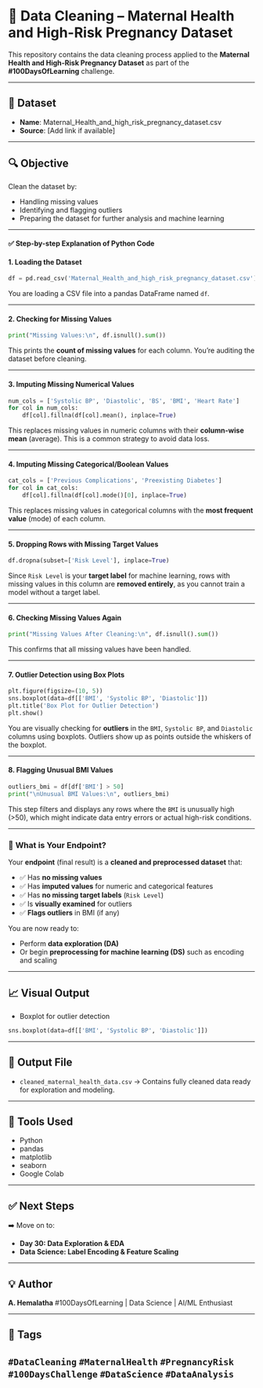 # 🧹 Data Cleaning – Maternal Health and High-Risk Pregnancy Dataset

This repository contains the data cleaning process applied to the **Maternal Health and High-Risk Pregnancy Dataset** as part of the **#100DaysOfLearning** challenge.

---

## 📁 Dataset

- **Name**: Maternal_Health_and_high_risk_pregnancy_dataset.csv
- **Source**: [Add link if available]

---

## 🔍 Objective

Clean the dataset by:
- Handling missing values
- Identifying and flagging outliers
- Preparing the dataset for further analysis and machine learning

---

#### ✅ **Step-by-step Explanation of Python Code**

#### 1. **Loading the Dataset**

```python
df = pd.read_csv('Maternal_Health_and_high_risk_pregnancy_dataset.csv')
```

You are loading a CSV file into a pandas DataFrame named `df`.

---

#### 2. **Checking for Missing Values**

```python
print("Missing Values:\n", df.isnull().sum())
```

This prints the **count of missing values** for each column. You’re auditing the dataset before cleaning.

---

#### 3. **Imputing Missing Numerical Values**

```python
num_cols = ['Systolic BP', 'Diastolic', 'BS', 'BMI', 'Heart Rate']
for col in num_cols:
    df[col].fillna(df[col].mean(), inplace=True)
```

This replaces missing values in numeric columns with their **column-wise mean** (average). This is a common strategy to avoid data loss.

---

#### 4. **Imputing Missing Categorical/Boolean Values**

```python
cat_cols = ['Previous Complications', 'Preexisting Diabetes']
for col in cat_cols:
    df[col].fillna(df[col].mode()[0], inplace=True)
```

This replaces missing values in categorical columns with the **most frequent value** (mode) of each column.

---

#### 5. **Dropping Rows with Missing Target Values**

```python
df.dropna(subset=['Risk Level'], inplace=True)
```

Since `Risk Level` is your **target label** for machine learning, rows with missing values in this column are **removed entirely**, as you cannot train a model without a target label.

---

#### 6. **Checking Missing Values Again**

```python
print("Missing Values After Cleaning:\n", df.isnull().sum())
```

This confirms that all missing values have been handled.

---

#### 7. **Outlier Detection using Box Plots**

```python
plt.figure(figsize=(10, 5))
sns.boxplot(data=df[['BMI', 'Systolic BP', 'Diastolic']])
plt.title('Box Plot for Outlier Detection')
plt.show()
```

You are visually checking for **outliers** in the `BMI`, `Systolic BP`, and `Diastolic` columns using boxplots. Outliers show up as points outside the whiskers of the boxplot.

---

#### 8. **Flagging Unusual BMI Values**

```python
outliers_bmi = df[df['BMI'] > 50]
print("\nUnusual BMI Values:\n", outliers_bmi)
```

This step filters and displays any rows where the `BMI` is unusually high (>50), which might indicate data entry errors or actual high-risk conditions.

---

### 🎯 **What is Your Endpoint?**

Your **endpoint** (final result) is a **cleaned and preprocessed dataset** that:

* ✅ Has **no missing values**
* ✅ Has **imputed values** for numeric and categorical features
* ✅ Has **no missing target labels** (`Risk Level`)
* ✅ Is **visually examined** for outliers
* ✅ **Flags outliers** in BMI (if any)

You are now ready to:

* Perform **data exploration (DA)**
* Or begin **preprocessing for machine learning (DS)** such as encoding and scaling

---
## 📈 Visual Output

* Boxplot for outlier detection

```python
sns.boxplot(data=df[['BMI', 'Systolic BP', 'Diastolic']])
```

---

## 📂 Output File

* `cleaned_maternal_health_data.csv`
  → Contains fully cleaned data ready for exploration and modeling.

---

## 📌 Tools Used

* Python
* pandas
* matplotlib
* seaborn
* Google Colab

---

## ✅ Next Steps

➡️ Move on to:

* **Day 30: Data Exploration & EDA**
* **Data Science: Label Encoding & Feature Scaling**

---

## 💡 Author

**A. Hemalatha**
#100DaysOfLearning | Data Science | AI/ML Enthusiast

---

## 📌 Tags

`#DataCleaning` `#MaternalHealth` `#PregnancyRisk` `#100DaysChallenge` `#DataScience` `#DataAnalysis`
---
